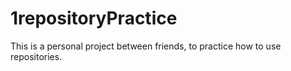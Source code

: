 # 1repositoryPractice
This is a personal project between friends, to practice how to use repositories.
